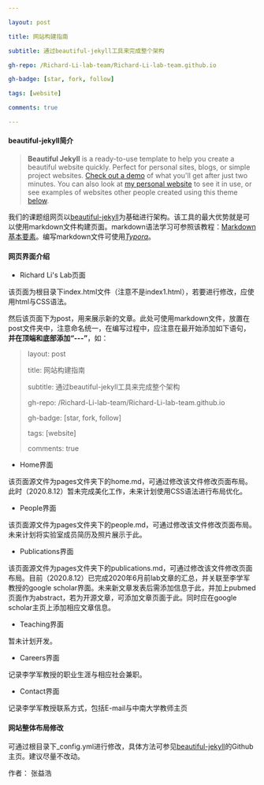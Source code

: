 ```yaml
---

layout: post

title: 网站构建指南

subtitle: 通过beautiful-jekyll工具来完成整个架构

gh-repo: /Richard-Li-lab-team/Richard-Li-lab-team.github.io

gh-badge: [star, fork, follow]

tags: [website]

comments: true

---
```


#### **beautiful-jekyll**简介

> **Beautiful Jekyll** is a ready-to-use template to help you create a beautiful website quickly. Perfect for personal sites, blogs, or simple project websites. [Check out a demo](https://beautifuljekyll.com/) of what you'll get after just two minutes. You can also look at [my personal website](https://deanattali.com/) to see it in use, or see examples of websites other people created using this theme [below](https://github.com/daattali/beautiful-jekyll#showcased-users-success-stories).



我们的课题组网页以[beautiful-jekyll](https://github.com/daattali/beautiful-jekyll)为基础进行架构。该工具的最大优势就是可以使用markdown文件构建页面。markdown语法学习可参照该教程：[Markdown 基本要素](https://shd101wyy.github.io/markdown-preview-enhanced/#/zh-cn/markdown-basics?id=markdown-基本要素)。编写markdown文件可使用[*Typora*](https://www.typora.io/)。



#### 网页界面介绍

- Richard Li's Lab页面

该页面为根目录下index.html文件（注意不是index1.html），若要进行修改，应使用html与CSS语法。

然后该页面下为post，用来展示新的文章。此处可使用markdown文件，放置在post文件夹中，注意命名统一，在编写过程中，应注意在最开始添加如下语句，**并在顶端和底部添加“---”**，如：

> layout: post
>
> title: 网站构建指南
>
> subtitle: 通过beautiful-jekyll工具来完成整个架构
>
> gh-repo: /Richard-Li-lab-team/Richard-Li-lab-team.github.io
>
> gh-badge: [star, fork, follow]
>
> tags: [website]
>
> comments: true

- Home界面

该页面源文件为pages文件夹下的home.md，可通过修改该文件修改页面布局。此时（2020.8.12）暂未完成美化工作，未来计划使用CSS语法进行布局优化。

- People界面

该页面源文件为pages文件夹下的people.md，可通过修改该文件修改页面布局。未来计划将实验室成员简历及照片展示于此。

- Publications界面

该页面源文件为pages文件夹下的publications.md，可通过修改该文件修改页面布局。目前（2020.8.12）已完成2020年6月前lab文章的汇总，并关联至李学军教授的google scholar界面。未来新文章发表后需添加信息于此，并加上pubmed页面作为abstract，若为开源文章，可添加文章页面于此。同时应在google scholar主页上添加相应文章信息。

- Teaching界面

暂未计划开发。

- Careers界面

记录李学军教授的职业生涯与相应社会兼职。

- Contact界面

记录李学军教授联系方式，包括E-mail与中南大学教师主页

#### 网站整体布局修改

可通过根目录下_config.yml进行修改，具体方法可参见[beautiful-jekyll](https://github.com/daattali/beautiful-jekyll)的Github主页。建议尽量不改动。

作者： 张益浩